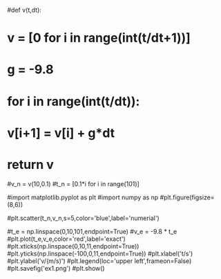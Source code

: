 #def v(t,dt):
#    v = [0 for i in range(int(t/dt+1))]
#    g = -9.8
#    for i in range(int(t/dt)):
#        v[i+1] = v[i] + g*dt
#    return v

#v_n = v(10,0.1)
#t_n = [0.1*i for i in range(101)]

#import matplotlib.pyplot as plt
#import numpy as np
#plt.figure(figsize=(8,6))

#plt.scatter(t_n,v_n,s=5,color='blue',label='numerial')

#t_e = np.linspace(0,10,101,endpoint=True)
#v_e = -9.8 * t_e
#plt.plot(t_e,v_e,color='red',label='exact')
#plt.xticks(np.linspace(0,10,11,endpoint=True))
#plt.yticks(np.linspace(-100,0,11,endpoint=True))
#plt.xlabel('t/s')
#plt.ylabel('v/(m/s)')
#plt.legend(loc='upper left',frameon=False)
#plt.savefig('ex1.png')
#plt.show()
